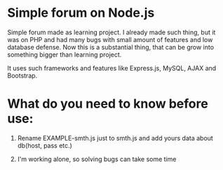# Simple forum on Node.js
Simple forum made as learning project.
I already made such thing, but it was on PHP and had many bugs with small amount of features and low database defense.
Now this is a substantial thing, that can be grow into something bigger than learning project.

It uses such frameworks and features like Express.js, MySQL, AJAX and Bootstrap.

# What do you need to know before use:
1) Rename EXAMPLE-smth.js just to smth.js and add yours data about db(host, pass etc.)

2) I'm working alone, so solving bugs can take some time
